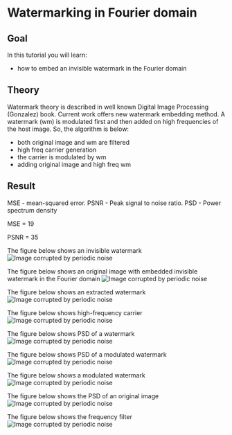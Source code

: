 Watermarking in Fourier domain
==========================

Goal
----

In this tutorial you will learn:

-   how to embed an invisible watermark in the Fourier domain

Theory
------

Watermark theory is described in well known Digital Image Processing (Gonzalez) book. Current work offers new watermark embedding method.
A watermark (wm) is modulated first and then added on high frequencies of the host image.
So, the algorithm is below:
- both original image and wm are filtered
- high freq carrier generation
- the carrier is modulated by wm
- adding original image and high freq wm

Result
------

MSE - mean-squared error.
PSNR - Peak signal to noise ratio.
PSD - Power spectrum density

MSE =  19

PSNR = 35

The figure below shows an invisible watermark
![Image corrupted by periodic noise](/www/images/wm.jpg)

The figure below shows an original image with embedded invisible watermark in the Fourier domain
![Image corrupted by periodic noise](/www/images/img_original_plus_wm.jpg)

The figure below shows an extracted watermark
![Image corrupted by periodic noise](/www/images/wm_extracted.jpg)

The figure below shows high-frequency carrier
![Image corrupted by periodic noise](/www/images/carrier.jpg)

The figure below shows PSD of a watermark
![Image corrupted by periodic noise](/www/images/wm_psd.jpg)

The figure below shows PSD of a modulated watermark
![Image corrupted by periodic noise](/www/images/wm_modulated_psd.jpg)

The figure below shows a modulated watermark
![Image corrupted by periodic noise](/www/images/wm_modulated.jpg)

The figure below shows the PSD of an original image
![Image corrupted by periodic noise](/www/images/img_original_psd.jpg)

The figure below shows the frequency filter
![Image corrupted by periodic noise](/www/images/mask.jpg)
